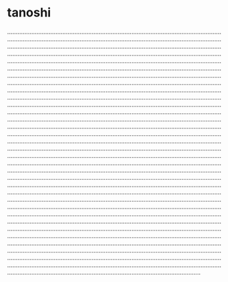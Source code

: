 # tanoshi
............................................................................................................................................................................................................................................................................................................................................................................................................................................................................................................................................................................................................................................................................................................................................................................................................................................................................................................................................................................................................................................................................................................................................................................................................................................................................................................................................................................................................................................................................................................................................................................................................................................................................................................................................................................................................................................................................................................................................................................................................................................................................................................................................................................................................................................................................................................................................................................................................................................................................................................................................................................................................................................................................................................................................................................................................................................................................................................................................................................................................................................................................................................................................................................................................................................................................................................................................................................................................................................................................................................................................................................................................................................................................................................................................................................................................................................................................................................................................................................................................................................................................................................................................................................................................................................................................................................................................................................
